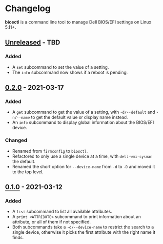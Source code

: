 # Changelog

**biosctl** is a command line tool to manage Dell BIOS/EFI settings on Linux 5.11+.

<!-- next-header -->
## [Unreleased] - TBD

### Added

* A `set` subcommand to set the value of a setting.
* The `info` subcommand now shows if a reboot is pending.


## [0.2.0] - 2021-03-17

### Added

* A `get` subcommand to get the value of a setting, with `-d/--default` and `-n/--name` to get the default value or display name instead.
* An `info` subcommand to display global information about the BIOS/EFI device.

### Changed

* Renamed from `firmconfig` to `biosctl`.
* Refactored to only use a single device at a time, with `dell-wmi-sysman` the default.
* Renamed the short option for `--device-name` from `-d` to `-D` and moved it to the top level.

## [0.1.0] - 2021-03-12

### Added

* A `list` subcommand to list all available attributes.
* A `print <ATTRIBUTE>` subcommand to print information about an attribute, or all of them if not specified.
* Both subcommands take a `-d/--device-name` to restrict the search to a single device, otherwise it picks the first attribute with the right name it finds.

<!-- next-url -->
[Unreleased]: https://github.com/gourlaysama/biosctl/compare/v0.2.0...HEAD
[0.2.0]: https://github.com/gourlaysama/biosctl/compare/v0.1.0...v0.2.0
[0.1.0]: https://github.com/gourlaysama/biosctl/compare/757e73c...v0.1.0